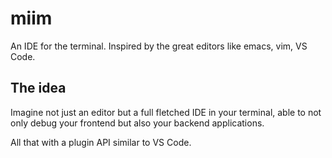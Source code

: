 ---
---

# miim

An IDE for the terminal. Inspired by the great editors like emacs, vim, VS Code.

## The idea

Imagine not just an editor but a full fletched IDE in your terminal, able to
not only debug your frontend but also your backend applications.

All that with a plugin API similar to VS Code.
